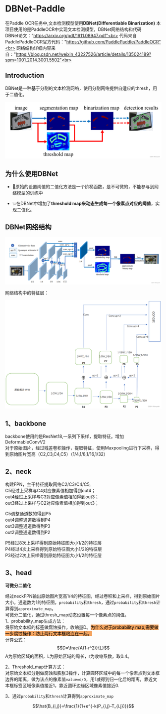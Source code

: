 # DBNet-Paddle
在Paddle OCR任务中,文本检测模型使用**DBNet(Differentiable Binarization)**
本项目使用的是PaddleOCR中实现文本检测模型，DBNet网络结构和代码<br>
DBNet论文："https://arxiv.org/pdf/1911.08947.pdf"<br>
代码来自PaddlePaddleOCR官方代码："https://github.com/PaddlePaddle/PaddleOCR"<br>
网络结构详细内容来自："https://blog.csdn.net/weixin_43227526/article/details/135024189?spm=1001.2014.3001.5502"<br>


## Introduction

DBNet是一种基于分割的文本检测网络，使用分割网络提供自适应的thresh，用于二值化。

<div align="center">
    <img src=".\images\network.png">
</div>

## 为什么使用DBNet

- 🔨原始的设置阈值的二值化方法是一个阶梯函数，是不可微的，不能参与到网络模型的训练中

- 💥在DBNet中增加了**threshold map来动态生成每一个像素点对应的阈值**，实现二值化。

## DBNet网络结构
<div align="center">
    <img src=".\images\structure.png">
</div>

网络结构中的特征层：

<div align="center">
    <img src=".\images\neural_network.png">
</div>

## 1、backbone

backbone使用的是ResNet18,一系列下采样，提取特征。增加DeformableConvV2<br>
对于原始图片，经过残差卷积操作，提取特征，使用Maxpooling进行下采样，得到原始图片宽高（C2,C3,C4,C5）（1/4,1/8,1/16,1/32）

## 2、neck

构建FPN，主干特征提取网络C2/C3/C4/C5,<br>
C5经过上采样与C4对应像素值相加得到out4；<br>
out4经过上采样与C3对应像素值相加得到out3；<br>
out3经过上采样与C2对应像素值相加得到out3；<br>

C5调整通道数的得到P5<br>
out4调整通道数得到P4<br>
out3调整通道数得到P3<br>
out2调整通道数得到P2<br>

P5经过8次上采样得到原始特征图大小1/2的特征层<br>
P4经过4次上采样得到原始特征图大小1/2的特征层<br>
P3经过2次上采样得到原始特征图大小1/2的特征层<br>
## 3、head

**可微分二值化**


经过neckFPN输出原始图片宽高1/4的特征图，经过卷积和上采样，得到原始图片大小，通道数为1的特征图，`probability`和`thresh`，通过`probability`和`thresh`计算得到`approximate_map`。<br>
可微分二值化，通过thresh_map动态设置每一个像素点的阈值。<br>
1、probability_map生成方法：<br>
将原始文本框的标签做腐蚀操作，收缩量D。<mark style="background-color: #F4A460">为什么对于probability map,需要做一步腐蚀操作：防止两行文本框粘连在一起。</mark><br>
计算公式：<br>
$$D=\frac{A(1-r^2)}{L}$$
A为原始区域的面积，L为原始区域的周长，r为收缩系数，取0.4。<br>

2、Threshold_map计算方式：<br>
对原始文本框分别做腐蚀和膨胀3操作，计算圆环区域中的每一个像素点到文本框边界的距离，做为该点的像素值`value=d/D`，用1减得到归一化后的距离，靠近文本框标签区域像素值接近1，靠近圆环边缘区域像素值接近0.<br>

3、通过`probability`和`thresh`计算得到`approximate_map`


$$\hat{B_{i,j}}=\frac{1}{1+e^{-k(P_{i,j}-T_{i.j})}}$$


